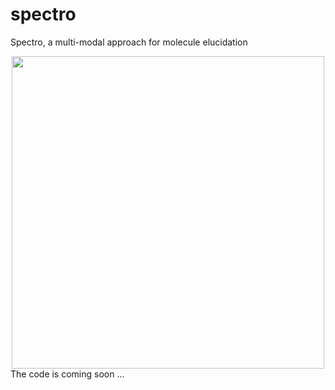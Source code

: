 
# spectro
Spectro, a multi-modal approach for molecule elucidation

[comment]:![Spectro](media/main_diagram.png)
<div align="center">
<img src="media/main_diagram.png" width="500">

<div align="left">
The code is coming soon ... 
